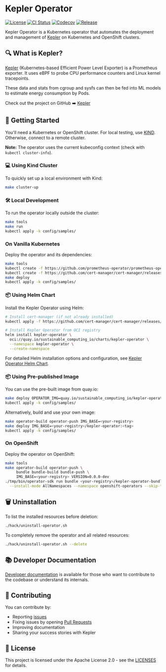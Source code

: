 # Kepler Operator

[![License](https://img.shields.io/badge/License-Apache%202.0-blue.svg)](https://opensource.org/licenses/Apache-2.0)
[![CI Status](https://github.com/sustainable-computing-io/kepler-operator/actions/workflows/push.yaml/badge.svg)](https://github.com/sustainable-computing-io/kepler-operator/actions/workflows/push.yaml)
[![Codecov](https://codecov.io/gh/sustainable-computing-io/kepler-operator/graph/badge.svg?token=036JVLMN2V)](https://codecov.io/gh/sustainable-computing-io/kepler-operator)
[![Release](https://img.shields.io/github/v/release/sustainable-computing-io/kepler-operator)](https://github.com/sustainable-computing-io/kepler-operator/releases)

Kepler Operator is a Kubernetes operator that automates the deployment and management of [Kepler](https://github.com/sustainable-computing-io/kepler) on Kubernetes and OpenShift clusters.

## 🔍 What is Kepler?

[Kepler](https://github.com/sustainable-computing-io/kepler) (Kubernetes-based Efficient Power Level Exporter) is a Prometheus
exporter. It uses eBPF to probe CPU performance counters and Linux kernel
tracepoints.

These data and stats from cgroup and sysfs can then be fed into ML models to
estimate energy consumption by Pods.

Check out the project on GitHub ➡️ [Kepler](https://github.com/sustainable-computing-io/kepler)

## 🚀 Getting Started

You'll need a Kubernetes or OpenShift cluster. For local testing, use [KIND](https://sigs.k8s.io/kind). Otherwise, connect to a remote cluster.

**Note:** The operator uses the current kubeconfig context (check with `kubectl cluster-info`).

### 💻 Using Kind Cluster

To quickly set up a local environment with Kind:

```sh
make cluster-up
```

### 🛠️ Local Development

To run the operator locally outside the cluster:

```sh
make tools
make run
kubectl apply -k config/samples/
```

### On Vanilla Kubernetes

Deploy the operator and its dependencies:

```sh
make tools
kubectl create -f https://github.com/prometheus-operator/prometheus-operator/releases/download/v0.76.0/bundle.yaml
kubectl create -f https://github.com/cert-manager/cert-manager/releases/download/v1.18.2/cert-manager.yaml
make deploy
kubectl apply -k config/samples/
```

### 📦 Using Helm Chart

Install the Kepler Operator using Helm:

```sh
# Install cert-manager (if not already installed)
kubectl apply -f https://github.com/cert-manager/cert-manager/releases/download/v1.18.2/cert-manager.yaml

# Install Kepler Operator from OCI registry
helm install kepler-operator \
  oci://quay.io/sustainable_computing_io/charts/kepler-operator \
  --namespace kepler-operator \
  --create-namespace
```

For detailed Helm installation options and configuration, see [Kepler Operator Helm Chart](manifests/helm/kepler-operator/README.md).

### 📦 Using Pre-published Image

You can use the pre-built image from quay.io:

```sh
make deploy OPERATOR_IMG=quay.io/sustainable_computing_io/kepler-operator:latest
kubectl apply -k config/samples/
```

Alternatively, build and use your own image:

```sh
make operator-build operator-push IMG_BASE=<your-registry>
make deploy IMG_BASE=<your-registry>/kepler-operator:<tag>
kubectl apply -k config/samples/
```

### On OpenShift

Deploy the operator on OpenShift:

```sh
make tools
make operator-build operator-push \
     bundle bundle-build bundle-push \
     IMG_BASE=<your-registry> VERSION=0.0.0-dev
./tmp/bin/operator-sdk run bundle <your-registry>/kepler-operator-bundle:0.0.0-dev \
  --install-mode AllNamespaces --namespace openshift-operators --skip-tls
```

## 🗑️ Uninstallation

To list the installed resources before deletion:

```sh
./hack/uninstall-operator.sh
```

To completely remove the operator and all related resources:

```sh
./hack/uninstall-operator.sh --delete
```

## 📚 Developer Documentation

[Developer documentation](https://github.com/sustainable-computing-io/kepler-operator/tree/main/docs/developer) is available for those who want to contribute to the codebase or understand its internals.

## 🤝 Contributing

You can contribute by:

* Reporting [issues](https://github.com/sustainable-computing-io/kepler-operator/issues)
* Fixing issues by opening [Pull Requests](https://github.com/sustainable-computing-io/kepler-operator/pulls)
* Improving documentation
* Sharing your success stories with Kepler

## 📝 License

This project is licensed under the Apache License 2.0 - see the [LICENSES](LICENSES) for details.
